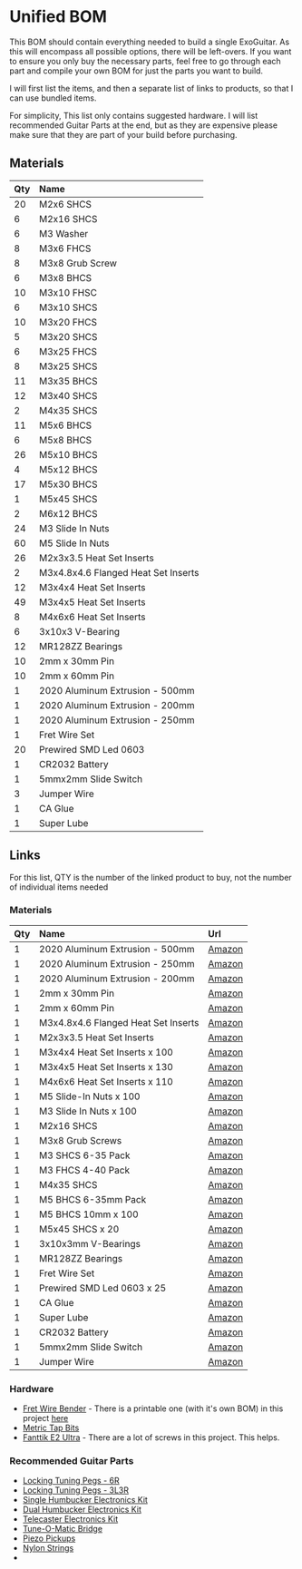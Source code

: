 # Unified BOM

This BOM should contain everything needed to build a single ExoGuitar.  As this will encompass all possible options, there will be left-overs.  If you want to ensure you only buy the necessary parts, feel free to go through each part and compile your own BOM for just the parts you want to build. 

I will first list the items, and then a separate list of links to products, so that I can use bundled items. 

For simplicity, This list only contains suggested hardware.  I will list recommended Guitar Parts at the end, but as they are expensive please make sure that they are part of your build before purchasing.  

## Materials

| Qty | Name | 
| :-- | :--- |
| 20  | M2x6 SHCS |
| 6	  | M2x16 SHCS |
| 6	  | M3 Washer |
| 8   | M3x6 FHCS |
| 8   | M3x8 Grub Screw |
| 6   | M3x8 BHCS | 
| 10  | M3x10 FHSC |
| 6	  | M3x10 SHCS |
| 10  | M3x20 FHCS |
| 5   | M3x20 SHCS |
| 6   | M3x25 FHCS |
| 8	  | M3x25 SHCS |
| 11  | M3x35 BHCS |
| 12  | M3x40 SHCS |
| 2   | M4x35 SHCS |
| 11  |	M5x6 BHCS |
| 6   | M5x8 BHCS |
| 26  | M5x10 BHCS | 
| 4	  | M5x12 BHCS |
| 17  | M5x30 BHCS | 
| 1	  | M5x45 SHCS |	        
| 2	  | M6x12 BHCS |
| 24  | M3 Slide In Nuts |
| 60  | M5 Slide In Nuts |
| 26  | M2x3x3.5 Heat Set Inserts | 
| 2   | M3x4.8x4.6 Flanged Heat Set Inserts |
| 12  | M3x4x4 Heat Set Inserts |
| 49  | M3x4x5 Heat Set Inserts |
| 8   | M4x6x6 Heat Set Inserts | 
| 6   | 3x10x3 V-Bearing |
| 12  | MR128ZZ Bearings |
| 10  | 2mm x 30mm Pin |	
| 10  | 2mm x 60mm Pin |	
| 1   | 2020 Aluminum Extrusion - 500mm |
| 1   | 2020 Aluminum Extrusion - 200mm | 
| 1   | 2020 Aluminum Extrusion - 250mm |
| 1	  | Fret Wire Set |			
| 20  | Prewired SMD Led 0603 |
| 1   | CR2032 Battery | 
| 1	  | 5mmx2mm Slide Switch	| 
| 3	  | Jumper Wire |
| 1	  | CA Glue	|
| 1	  | Super Lube |

## Links

For this list, QTY is the number of the linked product to buy, not the number of individual items needed

### Materials

| Qty | Name | Url | 
| :-- | :--- | :-- | 
| 1   | 2020 Aluminum Extrusion - 500mm | [Amazon](https://amzn.to/40dqOAR) |
| 1   | 2020 Aluminum Extrusion - 250mm | [Amazon](https://amzn.to/4ig9fHU) |
| 1	  | 2020 Aluminum Extrusion - 200mm | [Amazon](https://amzn.to/4iloM9A) | 
| 1   | 2mm x 30mm Pin | [Amazon](https://amzn.to/3CVybpb) |
| 1   | 2mm x 60mm Pin | [Amazon](https://amzn.to/4gU5Ey2) |
| 1   | M3x4.8x4.6 Flanged Heat Set Inserts | [Amazon](https://amzn.to/4kOFT5J) |
| 1   | M2x3x3.5 Heat Set Inserts | [Amazon]([Amazon](https://amzn.to/4jeeI36)) |
| 1   | M3x4x4 Heat Set Inserts x 100 | [Amazon](https://amzn.to/4i5ozHH) |
| 1   | M3x4x5 Heat Set Inserts x 130 | [Amazon](https://amzn.to/4kBjzwc) |
| 1   | M4x6x6 Heat Set Inserts x 110 | [Amazon](https://amzn.to/3WdVVLz) |
| 1   | M5 Slide-In Nuts x 100 | [Amazon](https://amzn.to/4ie0m23) |
| 1   | M3 Slide In Nuts x 100 | [Amazon](https://amzn.to/3DQQRa3) |
| 1   | M2x16 SHCS | [Amazon](https://amzn.to/4ij7Lgc)
| 1   | M3x8 Grub Screws | [Amazon](https://amzn.to/4hqwGht) |
| 1   | M3 SHCS 6-35 Pack | [Amazon](https://amzn.to/3DBNML3) |
| 1   | M3 FHCS 4-40 Pack | [Amazon](https://amzn.to/3FM6DDw) |
| 1   | M4x35 SHCS | [Amazon](https://amzn.to/3DOC3s2) |
| 1   | M5 BHCS 6-35mm Pack | [Amazon](https://amzn.to/3DLab8G) |
| 1   | M5 BHCS 10mm x 100 | [Amazon](https://amzn.to/41DhzuH) |
| 1   | M5x45 SHCS x 20 | [Amazon](https://amzn.to/4akIBuH) |
| 1   | 3x10x3mm V-Bearings | [Amazon](https://amzn.to/4fW4pOq) |
| 1   | MR128ZZ Bearings | [Amazon](https://amzn.to/4kudK3t) |
| 1   | Fret Wire Set | [Amazon](https://amzn.to/4abYcNa) |
| 1   | Prewired SMD Led 0603 x 25 | [Amazon](https://amzn.to/4g1B8SI) |
| 1   | CA Glue | [Amazon](https://amzn.to/3C5g27S) |
| 1   | Super Lube | [Amazon](https://amzn.to/3WeCouC) |
| 1   | CR2032 Battery | [Amazon](https://amzn.to/4aeYF1d) |
| 1	  | 5mmx2mm Slide Switch | [Amazon](https://amzn.to/4hd0GNI) |
| 1   | Jumper Wire | [Amazon](https://amzn.to/40c2IXh) |

### Hardware

- [Fret Wire Bender](https://amzn.to/3E202E7) - There is a printable one (with it's own BOM) in this project [here](./models/Neck/tools/Fret%20Bender/ASSEMBLY.md)
- [Metric Tap Bits](https://amzn.to/41XLL3B)
- [Fanttik E2 Ultra](https://amzn.to/41XLL3B) - There are a lot of screws in this project.  This helps. 

### Recommended Guitar Parts
- [Locking Tuning Pegs - 6R](https://amzn.to/4kwxHGX)
- [Locking Tuning Pegs - 3L3R](https://amzn.to/43QKSwm)
- [Single Humbucker Electronics Kit](https://amzn.to/4kV8FkS)
- [Dual Humbucker Electronics Kit](https://amzn.to/4kwyho7)
- [Telecaster Electronics Kit](https://amzn.to/4hj26pr)
- [Tune-O-Matic Bridge](https://amzn.to/4hDBjF1)
- [Piezo Pickups](https://amzn.to/3Xm2SKZ)
- [Nylon Strings](https://amzn.to/3XgaFKf)
- 
